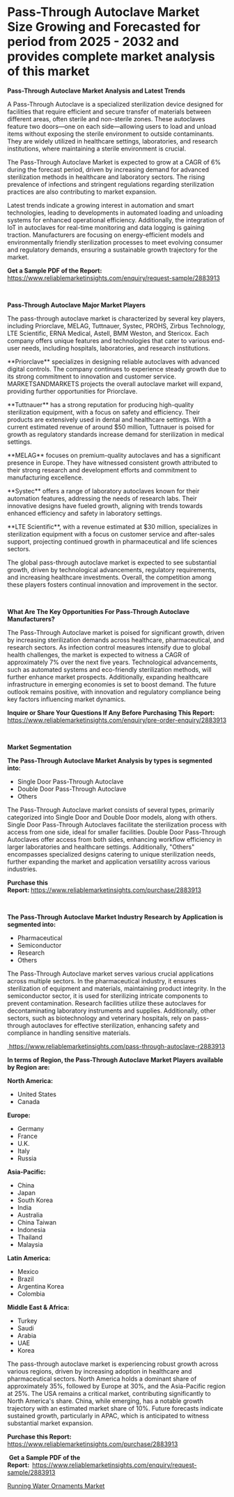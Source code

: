 <p><h1>Pass-Through Autoclave Market Size Growing and Forecasted for period from 2025 - 2032 and provides complete market analysis of this market</h1></p><p><strong>Pass-Through Autoclave Market Analysis and Latest Trends</strong></p>
<p><p>A Pass-Through Autoclave is a specialized sterilization device designed for facilities that require efficient and secure transfer of materials between different areas, often sterile and non-sterile zones. These autoclaves feature two doors—one on each side—allowing users to load and unload items without exposing the sterile environment to outside contaminants. They are widely utilized in healthcare settings, laboratories, and research institutions, where maintaining a sterile environment is crucial.</p><p>The Pass-Through Autoclave Market is expected to grow at a CAGR of 6% during the forecast period, driven by increasing demand for advanced sterilization methods in healthcare and laboratory sectors. The rising prevalence of infections and stringent regulations regarding sterilization practices are also contributing to market expansion. </p><p>Latest trends indicate a growing interest in automation and smart technologies, leading to developments in automated loading and unloading systems for enhanced operational efficiency. Additionally, the integration of IoT in autoclaves for real-time monitoring and data logging is gaining traction. Manufacturers are focusing on energy-efficient models and environmentally friendly sterilization processes to meet evolving consumer and regulatory demands, ensuring a sustainable growth trajectory for the market.</p></p>
<p><strong>Get a Sample PDF of the Report:&nbsp;</strong> <a href="https://www.reliablemarketinsights.com/enquiry/request-sample/2883913?utm_campaign=2214&utm_medium=2&utm_source=Github&utm_content=ia&utm_term=13032025&utm_id=pass-through-autoclave">https://www.reliablemarketinsights.com/enquiry/request-sample/2883913</a></p>
<p>&nbsp;</p>
<p><strong>Pass-Through Autoclave Major Market Players</strong></p>
<p><p>The pass-through autoclave market is characterized by several key players, including Priorclave, MELAG, Tuttnauer, Systec, PROHS, Zirbus Technology, LTE Scientific, ERNA Medical, Astell, BMM Weston, and Stericox. Each company offers unique features and technologies that cater to various end-user needs, including hospitals, laboratories, and research institutions.</p><p>**Priorclave** specializes in designing reliable autoclaves with advanced digital controls. The company continues to experience steady growth due to its strong commitment to innovation and customer service. MARKETSANDMARKETS projects the overall autoclave market will expand, providing further opportunities for Priorclave. </p><p>**Tuttnauer** has a strong reputation for producing high-quality sterilization equipment, with a focus on safety and efficiency. Their products are extensively used in dental and healthcare settings. With a current estimated revenue of around $50 million, Tuttnauer is poised for growth as regulatory standards increase demand for sterilization in medical settings.</p><p>**MELAG** focuses on premium-quality autoclaves and has a significant presence in Europe. They have witnessed consistent growth attributed to their strong research and development efforts and commitment to manufacturing excellence. </p><p>**Systec** offers a range of laboratory autoclaves known for their automation features, addressing the needs of research labs. Their innovative designs have fueled growth, aligning with trends towards enhanced efficiency and safety in laboratory settings.</p><p>**LTE Scientific**, with a revenue estimated at $30 million, specializes in sterilization equipment with a focus on customer service and after-sales support, projecting continued growth in pharmaceutical and life sciences sectors.</p><p>The global pass-through autoclave market is expected to see substantial growth, driven by technological advancements, regulatory requirements, and increasing healthcare investments. Overall, the competition among these players fosters continual innovation and improvement in the sector.</p></p>
<p>&nbsp;</p>
<p><strong>What Are The Key Opportunities For Pass-Through Autoclave Manufacturers?</strong></p>
<p><p>The Pass-Through Autoclave market is poised for significant growth, driven by increasing sterilization demands across healthcare, pharmaceutical, and research sectors. As infection control measures intensify due to global health challenges, the market is expected to witness a CAGR of approximately 7% over the next five years. Technological advancements, such as automated systems and eco-friendly sterilization methods, will further enhance market prospects. Additionally, expanding healthcare infrastructure in emerging economies is set to boost demand. The future outlook remains positive, with innovation and regulatory compliance being key factors influencing market dynamics.</p></p>
<p><strong>Inquire or Share Your Questions If Any Before Purchasing This Report:</strong> <a href="https://www.reliablemarketinsights.com/enquiry/pre-order-enquiry/2883913?utm_campaign=2214&utm_medium=2&utm_source=Github&utm_content=ia&utm_term=13032025&utm_id=pass-through-autoclave">https://www.reliablemarketinsights.com/enquiry/pre-order-enquiry/2883913</a></p>
<p>&nbsp;</p>
<p><strong>Market Segmentation</strong></p>
<p><strong>The Pass-Through Autoclave Market Analysis by types is segmented into:</strong></p>
<p><ul><li>Single Door Pass-Through Autoclave</li><li>Double Door Pass-Through Autoclave</li><li>Others</li></ul></p>
<p><p>The Pass-Through Autoclave market consists of several types, primarily categorized into Single Door and Double Door models, along with others. Single Door Pass-Through Autoclaves facilitate the sterilization process with access from one side, ideal for smaller facilities. Double Door Pass-Through Autoclaves offer access from both sides, enhancing workflow efficiency in larger laboratories and healthcare settings. Additionally, "Others" encompasses specialized designs catering to unique sterilization needs, further expanding the market and application versatility across various industries.</p></p>
<p><strong>Purchase this Report:&nbsp;</strong><a href="https://www.reliablemarketinsights.com/purchase/2883913?utm_campaign=2214&utm_medium=2&utm_source=Github&utm_content=ia&utm_term=13032025&utm_id=pass-through-autoclave">https://www.reliablemarketinsights.com/purchase/2883913</a></p>
<p>&nbsp;</p>
<p><strong>The Pass-Through Autoclave Market Industry Research by Application is segmented into:</strong></p>
<p><ul><li>Pharmaceutical</li><li>Semiconductor</li><li>Research</li><li>Others</li></ul></p>
<p><p>The Pass-Through Autoclave market serves various crucial applications across multiple sectors. In the pharmaceutical industry, it ensures sterilization of equipment and materials, maintaining product integrity. In the semiconductor sector, it is used for sterilizing intricate components to prevent contamination. Research facilities utilize these autoclaves for decontaminating laboratory instruments and supplies. Additionally, other sectors, such as biotechnology and veterinary hospitals, rely on pass-through autoclaves for effective sterilization, enhancing safety and compliance in handling sensitive materials.</p></p>
<p><a href="https://www.reliablemarketinsights.com/pass-through-autoclave-r2883913?utm_campaign=2214&utm_medium=2&utm_source=Github&utm_content=ia&utm_term=13032025&utm_id=pass-through-autoclave">&nbsp;https://www.reliablemarketinsights.com/pass-through-autoclave-r2883913</a></p>
<p><strong>In terms of Region, the Pass-Through Autoclave Market Players available by Region are:</strong></p>
<p>
    <p> <strong> North America: </strong>
        <ul>
            <li>United States</li>
            <li>Canada</li>
        </ul>
        </p> 
    <p> <strong> Europe: </strong>
        <ul>
            <li>Germany</li>
            <li>France</li>
            <li>U.K.</li>
            <li>Italy</li>
            <li>Russia</li>
        </ul>
        </p> 
    <p> <strong> Asia-Pacific: </strong>
        <ul>
            <li>China</li>
            <li>Japan</li>
            <li>South Korea</li>
            <li>India</li>
            <li>Australia</li>
            <li>China Taiwan</li>
            <li>Indonesia</li>
            <li>Thailand</li>
            <li>Malaysia</li>
        </ul>
        </p> 
    <p> <strong> Latin America: </strong>
        <ul>
            <li>Mexico</li>
            <li>Brazil</li>
            <li>Argentina Korea</li>
            <li>Colombia</li>
        </ul>
        </p> 
    <p> <strong> Middle East & Africa: </strong>
        <ul>
            <li>Turkey</li>
            <li>Saudi</li>
            <li>Arabia</li>
            <li>UAE</li>
            <li>Korea</li>
        </ul>
    </p>
    </p>
<p><p>The pass-through autoclave market is experiencing robust growth across various regions, driven by increasing adoption in healthcare and pharmaceutical sectors. North America holds a dominant share of approximately 35%, followed by Europe at 30%, and the Asia-Pacific region at 25%. The USA remains a critical market, contributing significantly to North America's share. China, while emerging, has a notable growth trajectory with an estimated market share of 10%. Future forecasts indicate sustained growth, particularly in APAC, which is anticipated to witness substantial market expansion.</p></p>
<p><strong>Purchase this Report: </strong><a href="https://www.reliablemarketinsights.com/purchase/2883913?utm_campaign=2214&utm_medium=2&utm_source=Github&utm_content=ia&utm_term=13032025&utm_id=pass-through-autoclave">https://www.reliablemarketinsights.com/purchase/2883913</a></p>
<p>&nbsp;<strong>Get a Sample PDF of the Report:&nbsp;&nbsp;</strong><a href="https://www.reliablemarketinsights.com/enquiry/request-sample/2883913?utm_campaign=2214&utm_medium=2&utm_source=Github&utm_content=ia&utm_term=13032025&utm_id=pass-through-autoclave">https://www.reliablemarketinsights.com/enquiry/request-sample/2883913</a></p>
<p><strong></strong></p>
<p><p><a href="https://github.com/wileonie19657/Market-Research-Report-List-1/blob/main/running-water-ornaments-market.md?utm_campaign=2214&utm_medium=2&utm_source=Github&utm_content=ia&utm_term=13032025&utm_id=pass-through-autoclave">Running Water Ornaments Market</a></p></p>